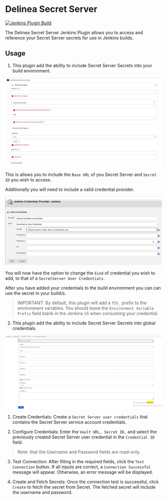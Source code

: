 # Delinea Secret Server

[![Jenkins Plugin Build](https://github.com/jenkinsci/delinea-secret-server-plugin/actions/workflows/package.yml/badge.svg)](https://github.com/jenkinsci/delinea-secret-server-plugin/actions/workflows/package.yml)

The Delinea Secret Server Jenkins Plugin allows you to access and reference your Secret Server secrets for use in Jenkins builds.

## Usage

1. This plugin add the ability to include Secret Server Secrets into your build environment.

![build-environment](images/jenkins-build-environment.jpg)

This is allows you to include the `Base URL` of you Secret Server and `Secret ID` you wish to access.

Additionally you will need to include a valid credential provider.

![add-credential](images/jenkins-credential-provider.jpg)

You will now have the option to change the `kind` of credential you wish to add, to that of a `SecretServer User Credentials`.

After you have added your credentials to the build environment you can can use the secret in your build/s.

> IMPORTANT: By default, this plugin will add a `TSS_` prefix to the environment variables. You should leave the `Environment Variable Prefix` field blank in the Jenkins UI when consuming your credential.


2. This plugin add the ability to include Secret Server Secrets into global credentials.

![add-Secret-Server-vault-credential](images/jenkins-vault-credential-provider.jpg)

1. Create Credentials: 
Create a `Secret Server user credentials` that contains the Secret Server service account credentials.

2. Configure Credentials: 
Enter the `Vault URL, Secret ID,` and select the previously created Secret Server user credential in the `Credential ID` field.
> Note: that the Username and Password fields are read-only.

3. Test Connection: 
After filling in the required fields, click the `Test Connection` button.
If all inputs are correct, a `Connection Successful` message will appear. Otherwise, an error message will be displayed.

4. Create and Fetch Secrets: 
Once the connection test is successful, click `Create` to fetch the secret from Secret.
The fetched secret will include the username and password.

